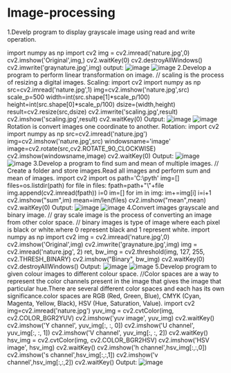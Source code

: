 # Image-processing
1.Develp program to display grayscale image using read and write operation.

import numpy as np
import cv2
img = cv2.imread('nature.jpg',0)
cv2.imshow('Original',img,)
cv2.waitKey(0)
cv2.destroyAllWindows()
cv2.imwrite('graynature.jpg',img)
output:
![image](https://user-images.githubusercontent.com/72437208/104428673-c43c0080-55aa-11eb-832e-b04d75df9e75.png)
![image](https://user-images.githubusercontent.com/72437208/104424592-94d6c500-55a5-11eb-9db9-35ccfad4e4cd.png)
2.Develop a program to perform linear transformation on image.
// scaling is the process of resizing a digital images.
Scaling:
import cv2
import numpy as np
src=cv2.imread('nature.jpg',1)
img=cv2.imshow('nature.jpg',src)
scale_p=500
width=int(src.shape[1]*scale_p/100)
height=int(src.shape[0]*scale_p/100)
dsize=(width,height)
result=cv2.resize(src,dsize)
cv2.imwrite('scaling.jpg',result)
cv2.imshow('scaling.jpg',result)
cv2.waitKey(0)
Output:
![image](https://user-images.githubusercontent.com/72437208/104428673-c43c0080-55aa-11eb-832e-b04d75df9e75.png)
![image](https://user-images.githubusercontent.com/72437208/104426450-f6982e80-55a7-11eb-9df3-2e58fa883d9c.png)
Rotation is convert images one coordinate to another.
Rotation:
import cv2
import numpy as np
src=cv2.imread('nature.jpg')
img=cv2.imshow('nature.jpg',src)
windowsname='image'
image=cv2.rotate(src,cv2.ROTATE_90_CLOCKWISE)
cv2.imshow(windowsname,image)
cv2.waitKey(0)
Output:
![image](https://user-images.githubusercontent.com/72437208/104428673-c43c0080-55aa-11eb-832e-b04d75df9e75.png)
![image](https://user-images.githubusercontent.com/72437208/104427222-006e6180-55a9-11eb-95f2-4a8108d2a254.png)
3.Develop a program to find sum and mean of multiple images.
// Create a folder and store images.Read all images and perform sum and mean of images.
import cv2 
import os
path='C:\pyth'
img=[]
files=os.listdir(path)
for file in files:
    fpath=path+"\\"+file
    img.append(cv2.imread(fpath))
i=0
im=[]
for im in img:
    im+=img[i]
    i=i+1
cv2.imshow("sum",im)
mean=im/len(files)
cv2.imshow("mean",mean)
cv2.waitKey(0)
Output:
![image](https://user-images.githubusercontent.com/72437208/104429879-17fb1980-55ac-11eb-9c95-d2579bbd2eb8.png)
![image](https://user-images.githubusercontent.com/72437208/104430224-6ad4d100-55ac-11eb-8896-7d1a259674ae.png)
4.Convert images grayscale and binary image.
// gray scale image is the process of converting an image from other color space.
// binary images is type of image where each pixel is black or white.where 0 represent black and 1 represent white.
import numpy as np
import cv2
img = cv2.imread('nature.jpg',0)
cv2.imshow('Original',img)
cv2.imwrite('graynature.jpg',img)
img = cv2.imread('nature.jpg', 2) 
ret, bw_img = cv2.threshold(img, 127, 255, cv2.THRESH_BINARY) 
cv2.imshow("Binary", bw_img) 
cv2.waitKey(0)
cv2.destroyAllWindows()
Output:
![image](https://user-images.githubusercontent.com/72437208/104432837-6bbb3200-55af-11eb-98d8-a15554b13a9d.png)
![image](https://user-images.githubusercontent.com/72437208/104433079-acb34680-55af-11eb-9b80-54c18aae2d01.png)
5.Develop program to given colour images to different colour space.
//Color spaces are a way to represent the color channels present in the image that gives the image that particular hue.There are several different color spaces and each has its own significance.color spaces are RGB (Red, Green, Blue), CMYK (Cyan, Magenta, Yellow, Black), HSV (Hue, Saturation, Value).
import cv2
img=cv2.imread('nature.jpg')
yuv_img = cv2.cvtColor(img, cv2.COLOR_BGR2YUV)
cv2.imshow('yuv image', yuv_img)
cv2.waitKey()
cv2.imshow('Y channel', yuv_img[:, :, 0])
cv2.imshow('U channel', yuv_img[:, :, 1])
cv2.imshow('V channel', yuv_img[:, :, 2])
cv2.waitKey()
hsv_img = cv2.cvtColor(img, cv2.COLOR_BGR2HSV)
cv2.imshow('HSV image', hsv_img)
cv2.waitKey()
cv2.imshow('h channel',hsv_img[:,:,0])
cv2.imshow('s channel',hsv_img[:,:,1])
cv2.imshow('v channel',hsv_img[:,:,2])
cv2.waitKey()
Output: 
![image](https://user-images.githubusercontent.com/72437208/104434358-2435a580-55b1-11eb-8558-a8fb0094eb06.png)
